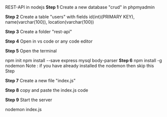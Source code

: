 REST-API in nodejs
**Step 1**
Create a new database "crud" in phpmyadmin

**Step 2**
Create a table "users" with fields id(int)(PRIMARY KEY), name(varchar(100)), location(varchar(100))

**Step 3**
Create a folder "rest-api"

**Step 4**
Open in vs code or any code editor

**Step 5**
Open the terminal

npm init 
npm install --save express mysql body-parser
**Step 6**
npm install -g nodemon
Note : if you have already installed the nodemon then skip this Step

**Step 7**
Create a new file "index.js"

**Step 8**
copy and paste the index.js code


**Step 9**
Start the server

nodemon index.js



